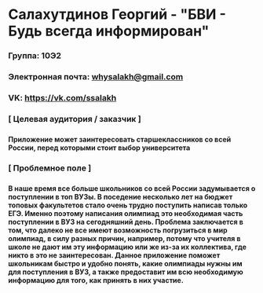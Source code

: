 # Салахутдинов Георгий - "БВИ - Будь всегда информирован"
### Группа: 10Э2 
### Электронная почта: whysalakh@gmail.com 
### VK: https://vk.com/ssalakh
  
  
<h3> [ Целевая аудитория / заказчик ] <h3>
   
<h4> Приложение может заинтересовать старшеклассников со всей России, перед которыми стоит выбор университета <h4>
   
<h3> [ Проблемное поле ] <h3>

<h4> В наше время все больше школьников со всей России задумывается о поступлении в топ ВУЗы. В поседение несколько лет на бюджет топовых факультетов стало очень трудно поступить написав только ЕГЭ. Именно поэтому написания олимпиад это необходимая часть поступлении в ВУЗ на сегодняшний день. Проблема заключается в том, что далеко не все имеют возможность погрузиться в мир олимпиад, в силу разных причин, например, потому что учителя в школе не дают им эту информацию или же из-за их коллектива, где никто в это не заинтересован. Данное приложение поможет школьникам быстро и удобно понять, какие олимпиады нужны им для поступления в ВУЗ, а также предоставит им всю необходимую информацию для того, как принять в них участие. <h4>
